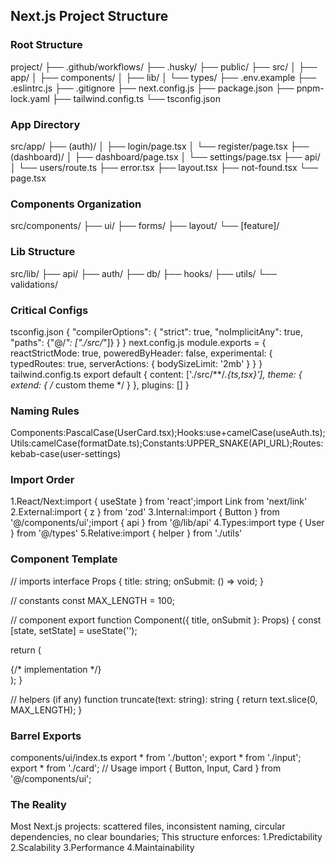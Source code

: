 ## Next.js Project Structure
### Root Structure
project/
├── .github/workflows/
├── .husky/
├── public/
├── src/
│   ├── app/
│   ├── components/
│   ├── lib/
│   └── types/
├── .env.example
├── .eslintrc.js
├── .gitignore
├── next.config.js
├── package.json
├── pnpm-lock.yaml
├── tailwind.config.ts
└── tsconfig.json

### App Directory
src/app/
├── (auth)/
│   ├── login/page.tsx
│   └── register/page.tsx
├── (dashboard)/
│   ├── dashboard/page.tsx
│   └── settings/page.tsx
├── api/
│   └── users/route.ts
├── error.tsx
├── layout.tsx
├── not-found.tsx
└── page.tsx

### Components Organization
src/components/
├── ui/
├── forms/
├── layout/
└── [feature]/

### Lib Structure
src/lib/
├── api/
├── auth/
├── db/
├── hooks/
├── utils/
└── validations/

### Critical Configs
tsconfig.json
{
  "compilerOptions": {
    "strict": true,
    "noImplicitAny": true,
    "paths": {"@/*": ["./src/*"]}
  }
}
next.config.js
module.exports = {
  reactStrictMode: true,
  poweredByHeader: false,
  experimental: {
    typedRoutes: true,
    serverActions: { bodySizeLimit: '2mb' }
  }
}
tailwind.config.ts
export default {
  content: ['./src/**/*.{ts,tsx}'],
  theme: { extend: { /* custom theme */ } },
  plugins: []
}

### Naming Rules
Components:PascalCase(UserCard.tsx);Hooks:use+camelCase(useAuth.ts);Utils:camelCase(formatDate.ts);Constants:UPPER_SNAKE(API_URL);Routes:kebab-case(user-settings)

### Import Order
1.React/Next:import { useState } from 'react';import Link from 'next/link'
2.External:import { z } from 'zod'
3.Internal:import { Button } from '@/components/ui';import { api } from '@/lib/api'
4.Types:import type { User } from '@/types'
5.Relative:import { helper } from './utils'

### Component Template
// imports
interface Props {
  title: string;
  onSubmit: () => void;
}

// constants
const MAX_LENGTH = 100;

// component
export function Component({ title, onSubmit }: Props) {
  const [state, setState] = useState('');
  
  return (
    <div>
      {/* implementation */}
    </div>
  );
}

// helpers (if any)
function truncate(text: string): string {
  return text.slice(0, MAX_LENGTH);
}

### Barrel Exports
components/ui/index.ts
export * from './button';
export * from './input';
export * from './card';
// Usage
import { Button, Input, Card } from '@/components/ui';

### The Reality
Most Next.js projects: scattered files, inconsistent naming, circular dependencies, no clear boundaries; This structure enforces: 1.Predictability 2.Scalability 3.Performance 4.Maintainability
